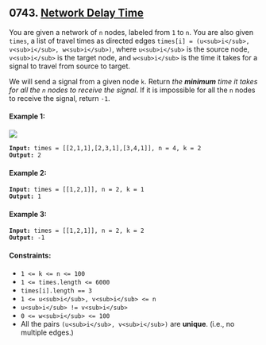 ## 0743. [Network Delay Time](https://leetcode.com/problems/network-delay-time/)

You are given a network of `n` nodes, labeled from `1` to `n`. You are also given `times`, a list of travel times as directed edges `times[i] = (u<sub>i</sub>, v<sub>i</sub>, w<sub>i</sub>)`, where `u<sub>i</sub>` is the source node, `v<sub>i</sub>` is the target node, and `w<sub>i</sub>` is the time it takes for a signal to travel from source to target.

We will send a signal from a given node `k`. Return _the **minimum** time it takes for all the `n` nodes to receive the signal_. If it is impossible for all the `n` nodes to receive the signal, return `-1`.

#### **Example 1:**

![](../../images/0743.jpg)

<pre><code><strong>Input:</strong> times = [[2,1,1],[2,3,1],[3,4,1]], n = 4, k = 2
<strong>Output:</strong> 2</code></pre>

#### **Example 2:**

<pre><code><strong>Input:</strong> times = [[1,2,1]], n = 2, k = 1
<strong>Output:</strong> 1</code></pre>

#### **Example 3:**

<pre><code><strong>Input:</strong> times = [[1,2,1]], n = 2, k = 2
<strong>Output:</strong> -1</code></pre>

#### **Constraints:**

- `1 <= k <= n <= 100`
- `1 <= times.length <= 6000`
- `times[i].length == 3`
- `1 <= u<sub>i</sub>, v<sub>i</sub> <= n`
- `u<sub>i</sub> != v<sub>i</sub>`
- `0 <= w<sub>i</sub> <= 100`
- All the pairs `(u<sub>i</sub>, v<sub>i</sub>)` are **unique**. (i.e., no multiple edges.)
